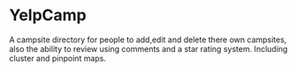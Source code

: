 # YelpCamp
A campsite directory for people to add,edit and delete there own campsites, also the ability to review using comments and a star rating system. Including cluster and pinpoint maps.
